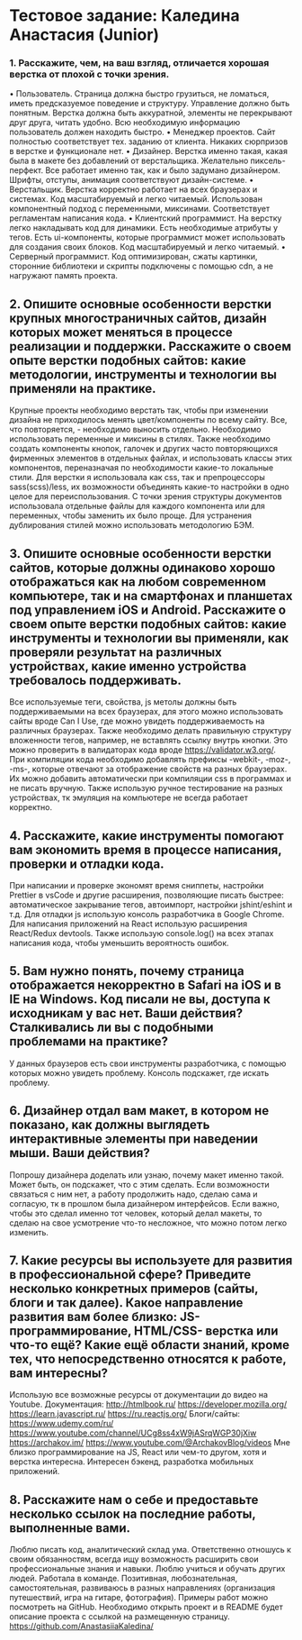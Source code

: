 # Тестовое задание: Каледина Анастасия (Junior)

### 1.	Расскажите, чем, на ваш взгляд, отличается хорошая верстка от плохой с точки зрения.

•	Пользователь.  Страница должна быстро грузиться, не ломаться, иметь предсказуемое поведение и структуру. Управление должно быть понятным. Верстка должна быть аккуратной, элементы не перекрывают друг друга, читать удобно. Всю необходимую информацию пользователь должен находить быстро. 
•	Менеджер проектов. Сайт полностью соответствует тех. заданию от клиента. Никаких сюрпризов в верстке и функционале нет.
•	Дизайнер. Верстка именно такая, какая была в макете без добавлений от верстальщика. Желательно пиксель-перфект. Все работает именно так, как и было задумано дизайнером. Шрифты, отступы, анимация соответствуют дизайн-системе.
•	Верстальщик. Верстка корректно работает на всех браузерах и системах. Код масштабируемый и легко читаемый. Использован компонентный подход с переменными, миксинами. Соответствует регламентам написания кода.
•	Клиентский программист. На верстку легко накладывать код для динамики. Есть необходимые атрибуты у тегов. Есть ui-компоненты, которые программист может использовать для создания своих блоков. Код масштабируемый и легко читаемый.
•	Серверный программист. Код оптимизирован, сжаты картинки, сторонние библиотеки и скрипты подключены с помощью cdn, а не нагружают память проекта.

## 2.	Опишите основные особенности верстки крупных многостраничных сайтов, дизайн которых может меняться в процессе реализации и поддержки. Расскажите о своем опыте верстки подобных сайтов: какие методологии, инструменты и технологии вы применяли на практике. 

Крупные проекты необходимо верстать так, чтобы при изменении дизайна не приходилось менять цвет/компоненты по всему сайту. Все, что повторяется, - необходимо выносить отдельно. Необходимо использовать переменные и миксины в стилях. Также необходимо создать компоненты кнопок, галочек и других часто повторяющихся фирменных элементов в отдельных файлах, и использовать классы этих компонентов, переназначая по необходимости какие-то локальные стили. Для верстки я использовала как css, так и препроцессоры sass(scss)/less, их возможности объединять какие-то настройки в одно целое для переиспользования. С точки зрения структуры документов использовала отдельные файлы для каждого компонента или для переменных, чтобы заменить их было проще. Для устранения дублирования стилей можно использовать методологию БЭМ.

## 3. Опишите основные особенности верстки сайтов, которые должны одинаково хорошо отображаться как на любом современном компьютере, так и на смартфонах и планшетах под управлением iOS и Android. Расскажите о своем опыте верстки подобных сайтов: какие инструменты и технологии вы применяли, как проверяли результат на различных устройствах, какие именно устройства требовалось поддерживать. 

Все используемые теги, свойства, js метолы должны быть поддерживаемыми на всех браузерах, для этого можно использовать сайты вроде Can I Use, где можно увидеть поддерживаемость на различных браузерах. Также необходимо делать правильную структуру вложенности тегов, например, не вставлять ссылку внутрь кнопки. Это можно проверить в валидаторах кода вроде https://validator.w3.org/. При компиляции кода необходимо добавлять префиксы -webkit-, -moz-, -ms-, которые отвечают за отображение свойств на разных браузерах. Их можно добавить автоматически при компиляции css в программах и не писать вручную. Также использую ручное тестирование на разных устройствах, тк эмуляция на компьютере не всегда работает корректно.

## 4. Расскажите, какие инструменты помогают вам экономить время в процессе написания, проверки и отладки кода. 

При написании и проверке экономят время сниппеты, настройки Prettier в vsCode и другие расширения, позволяющие писать быстрее: автоматическое закрывание тегов, автоимпорт, настройки jshint/eshint и т.д. Для отладки js использую консоль разработчика в Google Chrome. Для написания приложений на React использую расширения React/Redux devtools. Также использую console.log() на всех этапах написания кода, чтобы уменьшить вероятность ошибок.

## 5. Вам нужно понять, почему страница отображается некорректно в Safari на iOS и в IE на Windows. Код писали не вы, доступа к исходникам у вас нет. Ваши действия? Сталкивались ли вы с подобными проблемами на практике? 

У данных браузеров есть свои инструменты разработчика, с помощью которых можно увидеть проблему. Консоль подскажет, где искать проблему. 

## 6. Дизайнер отдал вам макет, в котором не показано, как должны выглядеть интерактивные элементы при наведении мыши. Ваши действия? 

Попрошу дизайнера доделать или узнаю, почему макет именно такой. Может быть, он подскажет, что с этим сделать. Если возможности связаться с ним нет, а работу продолжить надо, сделаю сама и согласую, тк в прошлом была дизайнером интерфейсов. Если важно, чтобы это сделал именно тот человек, который делал макеты, то сделаю на свое усмотрение что-то несложное, что можно потом легко изменить. 

## 7. Какие ресурсы вы используете для развития в профессиональной сфере? Приведите несколько конкретных примеров (сайты, блоги и так далее). Какое направление развития вам более близко: JS-программирование, HTML/CSS- верстка или что-то ещё? Какие ещё области знаний, кроме тех, что непосредственно относятся к работе, вам интересны? 

Использую все возможные ресурсы от документации до видео на Youtube. 
Документация:
http://htmlbook.ru/
https://developer.mozilla.org/
https://learn.javascript.ru/
https://ru.reactjs.org/
Блоги/сайты:
https://www.udemy.com/ru/
https://www.youtube.com/channel/UCg8ss4xW9jASrqWGP30jXiw
https://archakov.im/
https://www.youtube.com/@ArchakovBlog/videos
Мне близко программирование на JS, React или чем-то другом, хотя и верстка интересна. Интересен бэкенд, разработка мобильных приложений.

## 8. Расскажите нам о себе и предоставьте несколько ссылок на последние работы, выполненные вами. 

Люблю писать код, аналитический склад ума. Ответственно отношусь к своим обязанностям, всегда ищу возможность расширить свои профессиональные знания и навыки. Люблю учиться и обучать других людей. Работала в команде. Позитивная, любознательная, самостоятельная, развиваюсь в разных направлениях (организация путешествий, игра на гитаре, фотография). Примеры работ можно посмотреть на GitHub. Необходимо открыть проект и в README будет описание проекта с ссылкой на размещенную страницу.
https://github.com/AnastasiiaKaledina/

